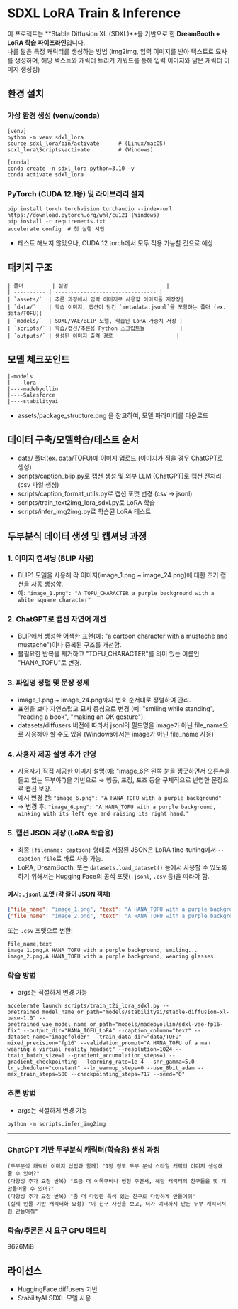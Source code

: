 
# SDXL LoRA Train & Inference

이 프로젝트는 **Stable Diffusion XL (SDXL)**을 기반으로 한 **DreamBooth + LoRA 학습 파이프라인**입니다.  
나를 닮은 특정 캐릭터를 생성하는 방법 
(img2img, 입력 이미지를 받아 텍스트로 묘사를 생성하며, 해당 텍스트와 캐릭터 트리거 키워드를 통해 입력 이미지와 닮은 캐릭터 이미지 생성성)

## 환경 설치

### 가상 환경 생성 (venv/conda)
```
[venv]
python -m venv sdxl_lora
source sdxl_lora/bin/activate      # (Linux/macOS)
sdxl_lora\Scripts\activate         # (Windows)

[conda]
conda create -n sdxl_lora python=3.10 -y
conda activate sdxl_lora
```

### PyTorch (CUDA 12.1용) 및 라이브러리 설치
```
pip install torch torchvision torchaudio --index-url https://download.pytorch.org/whl/cu121 (Windows)
pip install -r requirements.txt
accelerate config  # 첫 실행 시만
```
* 테스트 해보지 않았으나, CUDA 12 torch에서 모두 적용 가능할 것으로 예상

## 패키지 구조
```
| 폴더         | 설명                               |
| ---------- | -------------------------------- |
| `assets/`  | 추론 과정에서 입력 이미지로 사용할 이미지들 저장장|
| `data/`    | 학습 이미지, 캡션이 담긴 `metadata.jsonl`을 포함하는 폴더 (ex. data/TOFU)|
| `models/`  | SDXL/VAE/BLIP 모델, 학습된 LoRA 가중치 저장 |
| `scripts/` | 학습/캡션/추론용 Python 스크립트들           |
| `outputs/` | 생성된 이미지 출력 경로                    |
```

## 모델 체크포인트
```
|-models
|----lora
|----madebyollin
|----Salesforce
|----stabilityai
```
- assets/package_structure.png 을 참고하여, 모델 파라미터를 다운로드

## 데이터 구축/모델학습/테스트 순서
- data/ 폴더(ex. data/TOFU)에 이미지 업로드 (이미지가 적을 경우 ChatGPT로 생성)
- scripts/caption_blip.py로 캡션 생성 및 외부 LLM (ChatGPT)로 캡션 전처리 (csv 파일 생성)
- scripts/caption_format_utils.py로 캡션 포맷 변경 (csv -> jsonl)
- scripts/train_text2img_lora_sdxl.py로 LoRA 학습 
- scripts/infer_img2img.py로 학습된 LoRA 테스트


## 두부분식 데이터 생성 및 캡셔닝 과정

### 1. 이미지 캡셔닝 (BLIP 사용)

* BLIP1 모델을 사용해 각 이미지(image\_1.png \~ image\_24.png)에 대한 초기 캡션을 자동 생성함.
* 예: `"image_1.png": "A TOFU_CHARACTER a purple background with a white square character"`

### 2. ChatGPT로 캡션 자연어 개선

* BLIP에서 생성한 어색한 표현(예: "a cartoon character with a mustache and mustache")이나 중복된 구조를 개선함.
* 불필요한 반복을 제거하고 "TOFU\_CHARACTER"를 의미 있는 이름인 "HANA\_TOFU"로 변경.

### 3. 파일명 정렬 및 문장 정제

* image\_1.png \~ image\_24.png까지 번호 순서대로 정렬하여 관리.
* 표현을 보다 자연스럽고 묘사 중심으로 변경 (예: "smiling while standing", "reading a book", "making an OK gesture").
* datasets/diffusers 버전에 따라서 jsonl의 필드명을 image가 아닌 file_name으로 사용해야 할 수도 있음 (Windows에서는 image가 아닌 file_name 사용)

### 4. 사용자 제공 설명 추가 반영

* 사용자가 직접 제공한 이미지 설명(예: "image\_6은 왼쪽 눈을 찡긋하면서 오른손을 들고 있는 두부야")을 기반으로 → 행동, 표정, 포즈 등을 구체적으로 반영한 문장으로 캡션 보강.
* 예시 변경 전: `"image_6.png": "A HANA_TOFU with a purple background"`
* → 변경 후: `"image_6.png": "A HANA_TOFU with a purple background, winking with its left eye and raising its right hand."`

### 5. 캡션 JSON 저장 (LoRA 학습용)

* 최종 `{filename: caption}` 형태로 저장된 JSON은 LoRA fine-tuning에서 `--caption_file`로 바로 사용 가능.
* LoRA, DreamBooth, 또는 `datasets.load_dataset()` 등에서 사용할 수 있도록 하기 위해서는 Hugging Face의 공식 포맷(`.jsonl`, `.csv` 등)을 따라야 함.

#### 예시: `.jsonl` 포맷 (각 줄이 JSON 객체)

```json
{"file_name": "image_1.png", "text": "A HANA_TOFU with a purple background, smiling..."}
{"file_name": "image_2.png", "text": "A HANA_TOFU with a purple background, wearing glasses."}
```

 또는 `.csv` 포맷으로 변환:

```csv
file_name,text
image_1.png,A HANA_TOFU with a purple background, smiling...
image_2.png,A HANA_TOFU with a purple background, wearing glasses.
```
### 학습 방법
- args는 적절하게 변경 가능
```
accelerate launch scripts/train_t2i_lora_sdxl.py --pretrained_model_name_or_path="models/stabilityai/stable-diffusion-xl-base-1.0" --pretrained_vae_model_name_or_path="models/madebyollin/sdxl-vae-fp16-fix" --output_dir="HANA_TOFU_LoRA" --caption_column="text" --dataset_name="imagefolder" --train_data_dir="data/TOFU" --mixed_precision="fp16" --validation_prompt="A HANA_TOFU of a man wearing a virtual reality headset" --resolution=1024 --train_batch_size=1 --gradient_accumulation_steps=1 --gradient_checkpointing --learning_rate=1e-4 --snr_gamma=5.0 --lr_scheduler="constant" --lr_warmup_steps=0 --use_8bit_adam --max_train_steps=500 --checkpointing_steps=717 --seed="0"
```
### 추론 방법
- args는 적절하게 변경 가능
```
python -m scripts.infer_img2img
```

---
### ChatGPT 기반 두부분식 캐릭터(학습용) 생성 과정
```
(두부분식 캐릭터 이미지 삽입과 함께) "1장 정도 두부 분식 스타일 캐릭터 이미지 생성해 줄 수 있어?"
(다양성 추가 요청 반복) "조금 더 이목구비나 변형 주면서, 해당 캐릭터의 친구들을 몇 개 만들어줄 수 있어?"
(다양성 추가 요청 반복) "좀 더 다양한 특색 있는 친구로 다양하게 만들어줘"
(실제 인물 기반 캐릭터화 요청) "이 친구 사진을 보고, 너가 여태까지 만든 두부 캐릭터처럼 만들어줘"
```

### 학습/추론론 시 요구 GPU 메모리
9626MiB 

## 라이선스
- HuggingFace diffusers 기반
- StabilityAI SDXL 모델 사용 

